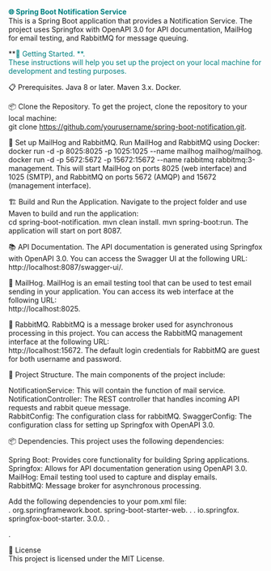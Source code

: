 **<span style="color: #008080">🌐 Spring Boot Notification Service  </span>**  
This is a Spring Boot application that provides a Notification Service. The project uses Springfox with OpenAPI 3.0 for API documentation, MailHog for email testing, and RabbitMQ for message queuing.  

**<span style="color: #008080">🚀 Getting Started. **<span style="color: #008080">.  
These instructions will help you set up the project on your local machine for development and testing purposes.  

📋 Prerequisites. 
Java 8 or later. 
Maven 3.x. 
Docker. 

📦 Clone the Repository. 
To get the project, clone the repository to your local machine:  
git clone https://github.com/yourusername/spring-boot-notification.git. 

📧 Set up MailHog and RabbitMQ. 
Run MailHog and RabbitMQ using Docker:  
docker run -d -p 8025:8025 -p 1025:1025 --name mailhog mailhog/mailhog. 
docker run -d -p 5672:5672 -p 15672:15672 --name rabbitmq rabbitmq:3-management. 
This will start MailHog on ports 8025 (web interface) and 1025 (SMTP), and RabbitMQ on ports 5672 (AMQP) and 15672 (management interface).  

🏗️ Build and Run the Application. 
Navigate to the project folder and use Maven to build and run the application:  
cd spring-boot-notification. 
mvn clean install. 
mvn spring-boot:run. 
The application will start on port 8087.  

📚 API Documentation. 
The API documentation is generated using Springfox with OpenAPI 3.0. You can access the Swagger UI at the following URL:  
http://localhost:8087/swagger-ui/. 

📨 MailHog. 
MailHog is an email testing tool that can be used to test email sending in your application. You can access its web interface at the following URL:  
http://localhost:8025. 

🐇 RabbitMQ. 
RabbitMQ is a message broker used for asynchronous processing in this project. You can access the RabbitMQ management interface at the following URL:  
http://localhost:15672. 
The default login credentials for RabbitMQ are guest for both username and password.  

📁 Project Structure. 
The main components of the project include:  

NotificationService: This will contain the function of mail service.  
NotificationController: The REST controller that handles incoming API requests and rabbit queue message.  
RabbitConfig: The configuration class for rabbitMQ. 
SwaggerConfig: The configuration class for setting up Springfox with OpenAPI 3.0.  

📦 Dependencies. 
This project uses the following dependencies:  

Spring Boot: Provides core functionality for building Spring applications.  
Springfox: Allows for API documentation generation using OpenAPI 3.0.  
MailHog: Email testing tool used to capture and display emails.  
RabbitMQ: Message broker for asynchronous processing.  

Add the following dependencies to your pom.xml file:  
<dependency>. 
    <groupId>org.springframework.boot</groupId>. 
    <artifactId>spring-boot-starter-web</artifactId>. 
</dependency>. 
<dependency>. 
    <groupId>io.springfox</groupId>. 
    <artifactId>springfox-boot-starter</artifactId>. 
    <version>3.0.0</version>. 
</dependency>. 
<!-- Add other dependencies required for MailHog and RabbitMQ integration -->. 

📄 License  
This project is licensed under the MIT License.  
